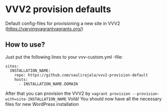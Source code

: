 # VVV2 provision defaults
Default config-files for provisioning a new site in VVV2 (https://varyingvagrantvagrants.org/)

## How to use?
Just put the following lines to your vvv-custom.yml -file:

```
sites:
  INSTALLATION_NAME:
    repo: https://github.com/saulirajala/vvv2-provision-default
    hosts:
      - INSTALLATION_NAME.DOMAIN
```

After that you can provision the VVV2 by `vagrant provision --provision-with=site-INSTALLATION_NAME`
Voilà! You should now have all the necessary files for new WordPress installation
